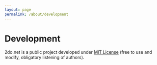 ```yaml
---
layout: page
permalink: /about/development 
---
```


# Development
2do.net is a public project developed under [MIT License](https://opensource.org/licenses/MIT) (free to use and modify, obligatory listening of authors).
